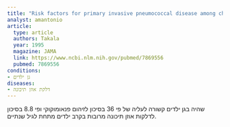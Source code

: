 ```yaml
---
title: "Risk factors for primary invasive pneumococcal disease among children in Finland"
analyst: amantonio
article:
  type: article
  authors: Takala
  year: 1995
  magazine: JAMA
  link: https://www.ncbi.nlm.nih.gov/pubmed/7869556
  pubmed: 7869556
conditions:
- גן ילדים
diseases:
- דלקת אוזן תיכונה
---
```


שהיה בגן ילדים קשורה לעליה של פי 36 בסיכון לזיהום פנאומוקוקי ופי 8.8 בסיכון לדלקות אוזן תיכונה מרובות בקרב ילדים מתחת לגיל שנתיים.
